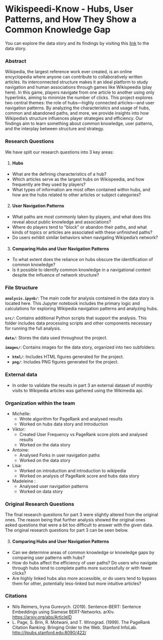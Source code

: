 # Wikispeedi-Know - Hubs, User Patterns, and How They Show a Common Knowledge Gap
You can explore the data story and its findings by visiting this [link](https://madhueb.github.io/website/) to the data story. 

### Abstract
Wikipedia, the largest reference work ever created, is an online encyclopedia where anyone can contribute to collaboratively written articles. Its interconnected structure makes it an ideal platform to study navigation and human associations through games like Wikispeedia (play here). In this game, players navigate from one article to another using only hyperlinks, aiming to minimize the number of clicks. This project explores two central themes: the role of hubs—highly connected articles—and user navigation patterns. By analyzing the characteristics and usage of hubs, common and abandoned paths, and more, we provide insights into how Wikipedia’s structure influences player strategies and efficiency. Our findings aim to learn something about common knowledge, user patterns, and the interplay between structure and strategy.

### Research Questions <br>
We have split our research questions into 3 key areas: <br>
1. #### Hubs <br>
* What are the defining characteristics of a hub?
* Which articles serve as the largest hubs on Wikispeedia, and how frequently are they used by players?
* What types of information are most often contained within hubs, and how are the hubs related to other articles or subject categories?

2. #### User Navigation Patterns <br>
* What paths are most commonly taken by players, and what does this reveal about public knowledge and associations?
* Where do players tend to "block" or abandon their paths, and what kinds of topics or articles are associated with these unfinished paths?
* Do users exhibit similar behaviors when navigating Wikipedia’s network?

3. #### Comparing Hubs and User Navigation Patterns
* To what extent does the reliance on hubs obscure the identification of common knowledge?
* Is it possible to identify common knowledge in a navigational context despite the influence of network structure?

### File Structure
**`analysis.ipynb/`**: The main code for analysis contained in the data story is located here. This Jupyter notebook includes the primary logic and calculations for exploring Wikipedia navigation patterns and analyzing hubs.

**`src/`**: Contains additional Python scripts that support the analysis. This folder includes data processing scripts and other components necessary for running the full analysis.

**`data/`**: Stores the data used throughout the project.

**`images/`**: Contains images for the data story, organized into two subfolders:
- **`html/`**: Includes HTML figures generated for the project.
- **`png/`**: Includes PNG figures generated for the project.

### External data
* In order to validate the results in part 3 an external dataset of monthly visits to Wikipedia articles was gathered using the Wikimedia api.

### Organization within the team 
* Michelle:
  * Wrote algorithm for PageRank and analysed results
  * Worked on hubs data story and Introduction
* Viktor: 
  * Created User Frequency vs PageRank score plots and analysed results
  * Worked on the data story 
* Antoine: 
  * Analysed Forks in user navigation paths
  * Worked on the data story
* Lisa: 
  * Worked on introduction and introduction to wikipedia
  * Worked on analysis of PageRank score and hubs data story 
* Madeleine : 
  * Analysed user navigation patterns 
  * Worked on data story
 
  
 
### Original Research Questions
The final research questions for part 3 were slightly altered from the original ones. The reason being that further analysis showed the original ones asked questions that were a bit too difficult to answer with the given data. The original research questions for part 3 can be seen below.

3. #### Comparing Hubs and User Navigation Patterns
* Can we determine areas of common knowledge or knowledge gaps by comparing user patterns with hubs?
* How do hubs affect the efficiency of user paths? Do users who navigate through hubs tend to complete paths more successfully or with fewer clicks?
* Are highly linked hubs also more accessible, or do users tend to bypass them for other, potentially less-linked but more intuitive articles?

### Citations

* Nils Reimers, Iryna Gurevych. (2019). Sentence-BERT: Sentence Embeddings using Siamese BERT-Networks. arXiv. https://arxiv.org/abs/ArticleID
* L. Page, S. Brin, R. Motwani, and T. Winograd. (1999). The PageRank Citation Ranking: Bringing Order to the Web.  Stanford InfoLab. http://ilpubs.stanford.edu:8090/422/

